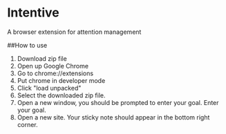# Intentive
A browser extension for attention management

##How to use
1. Download zip file
2. Open up Google Chrome
3. Go to chrome://extensions
4. Put chrome in developer mode
5. Click "load unpacked"
6. Select the downloaded zip file.
7. Open a new window, you should be prompted to enter your goal. Enter your goal.
8. Open a new site. Your sticky note should appear in the bottom right corner.
